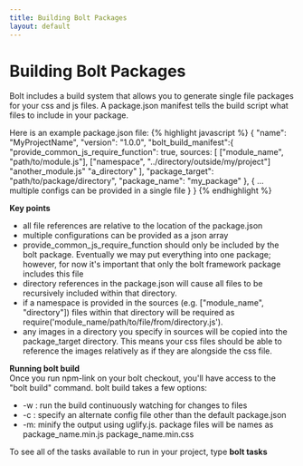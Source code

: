 ```yaml
---
title: Building Bolt Packages
layout: default
---
```


<h1>Building Bolt Packages</h1>
Bolt includes a build system that allows you to generate single file packages for your css and js files. A package.json manifest tells the build script what files to include in your package.

Here is an example package.json file:
{% highlight javascript %}
{
  "name": "MyProjectName",
  "version": "1.0.0",
  "bolt_build_manifest":{
    "provide_common_js_require_function": true,
    sources: [
      ["module_name", "path/to/module.js"],
      ["namespace", "../directory/outside/my/project"]
      "another_module.js"
      "a_directory"
    ],
    "package_target": "path/to/package/directory",
    "package_name": "my_package"
  },
  {
    ...
    multiple configs can be provided in a single file
  }
}
{% endhighlight %}

<b>Key points</b>
<ul>
  <li>all file references are relative to the location of the package.json</li>
  <li>multiple configurations can be provided as a json array</li>
  <li>provide_common_js_require_function should only be included by the bolt package. Eventually we may put everything into one package; however, for now it's important that only the bolt framework package includes this file</li>
  <li>directory references in the package.json will cause all files to be recursively included within that directory.</li>
  <li>if a namespace is provided in the sources (e.g. ["module_name", "directory"]) files within that directory will be required as require('module_name/path/to/file/from/directory.js').</li>
  <li>any images in a directory you specify in sources will be copied into the package_target directory. This means your css files should be able to reference the images relatively as if they are alongside the css file.</li>
</ul>

<b>Running bolt build</b><br/>
Once you run npm-link on your bolt checkout, you'll have access to the "bolt build" command. bolt build takes a few options:
<ul>
  <li> -w : run the build continuously watching for changes to files</li>
  <li> -c : specify an alternate config file other than the default package.json</li>
  <li> -m: minify the output using uglify.js. package files will be names as package_name.min.js package_name.min.css</li>
</ul>

To see all of the tasks available to run in your project, type <b>bolt tasks</b>
